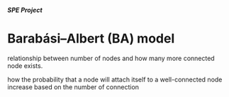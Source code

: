 ##### SPE Project

# Barabási–Albert (BA) model



relationship between number of nodes and how many more connected node exists.

how the probability that a node will attach itself to a well-connected node increase based on the number of connection